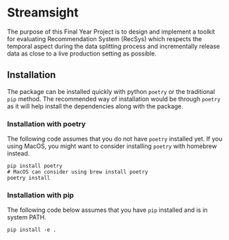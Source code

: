 # Streamsight

The purpose of this Final Year Project is to design and implement a toolkit for
evaluating Recommendation System (RecSys) which respects the temporal aspect
during the data splitting process and incrementally release data as close
to a live production setting as possible.

## Installation

The package can be installed quickly with python `poetry` or the traditional `pip`
method. The recommended way of installation would be through `poetry` as it will
help install the dependencies along with the package.

### Installation with poetry

The following code assumes that you do not have `poetry` installed yet. If you
using MacOS, you might want to consider installing `poetry` with homebrew instead.

```
pip install poetry
# MacOS can consider using brew install poetry
poetry install
```

### Installation with pip

The following code below assumes that you have `pip` installed and is in system
PATH.

```
pip install -e .
```